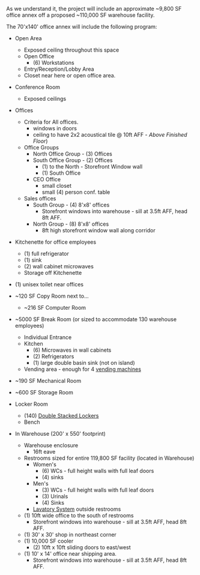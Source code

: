 As we understand it, the project will include an approximate ~9,800 SF office annex off a proposed ~110,000 SF warehouse facility.   

The 70'x140' office annex will include the following program:

* Open Area
	* Exposed ceiling throughout this space
	* Open Office
		* (6) Workstations
	* Entry/Reception/Lobby Area
	* Closet near here or open office area.
* Conference Room
	* Exposed ceilings
* Offices
	* Criteria for All offices.
		* windows in doors
		* ceiling to have 2x2 acoustical tile @ 10ft AFF - *Above Finished Floor*)
	* Office Groups
		* North Office Group - (3) Offices
		* South Office Group - (2) Offices
			* (1) to the North - Storefront Window wall
			* (1) South Office
		* CEO Office
			* small closet
			* small (4) person conf. table
	* Sales offices
		* South Group - (4) 8'x8' offices
			* Storefront windows into warehouse - sill at 3.5ft AFF, head 8ft AFF.
		* North Group - (8) 8'x8' offices
			* 8ft high storefront window wall along corridor
* Kitchenette for office employees
	* (1) full refrigerator
	* (1) sink
	* (2) wall cabinet microwaves
	* Storage off Kitchenette 
* (1) unisex toilet near offices
* ~120 SF Copy Room next to...
	* ~216 SF Computer Room


* ~5000 SF Break Room (or sized to accommodate 130 warehouse employees)
	* Individual Entrance
	* 	Kitchen
		* (6) Microwaves in wall cabinets
		* (2) Refrigerators
		* (1) large double basin sink (not on island)
	* Vending area - enough for 4 [vending machines](http://seek.autodesk.com/search/vending?source=SearchBox&locale=en-us&resetft=true&q=catalog:INTERNAL~Revit%20Architecture)
* ~190 SF Mechanical Room
* ~600 SF Storage Room



* Locker Room
	* (140) [Double Stacked Lockers](http://seek.autodesk.com/product/locale/adsk/revit/families/arch/empty/Revit_ARC1591)
	* Bench


* In Warehouse (200' x 550' footprint)
	* Warehouse enclosure
		* 16ft eave
	* Restrooms sized for entire 119,800 SF facility (located in Warehouse)
		* Women's
			* (6) WCs - full height walls with full leaf doors
			* (4) sinks
		* Men's
			* (3) WCs - full height walls with full leaf doors
			* (3) Urinals
			* (4) Sinks
		* [Lavatory System](http://seek.autodesk.com/product/latest/agg/willoughbyindustries/Willoughby-Industries/Willoughby-WAW2322) outside restrooms
	* (1) 10ft wide office to the south of restrooms
		* Storefront windows into warehouse - sill at 3.5ft AFF, head 8ft AFF.
	* (1) 30' x 30' shop in northeast corner
	* (1) 10,000 SF cooler 
		* (2) 10ft x 10ft sliding doors to east/west
	* (1) 10' x 14' office near shipping area.
		* Storefront windows into warehouse - sill at 3.5ft AFF, head 8ft AFF.




		